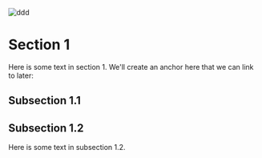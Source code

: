 ![ddd](https://github.com/vbozh/gh-pr-img/blob/b441e64e00aa9deb7ef75f5865133b63af9ffa0b/src/main/java/org/example/imgs/jpeg-image.jpeg)


# Section 1

Here is some text in section 1. We'll create an anchor here that we can link to later:

<a id="section1"></a>

## Subsection 1.1

[//]: # (Here is some text in subsection 1.1.)

<a name="introduction"></a>

## Subsection 1.2

Here is some text in subsection 1.2.

